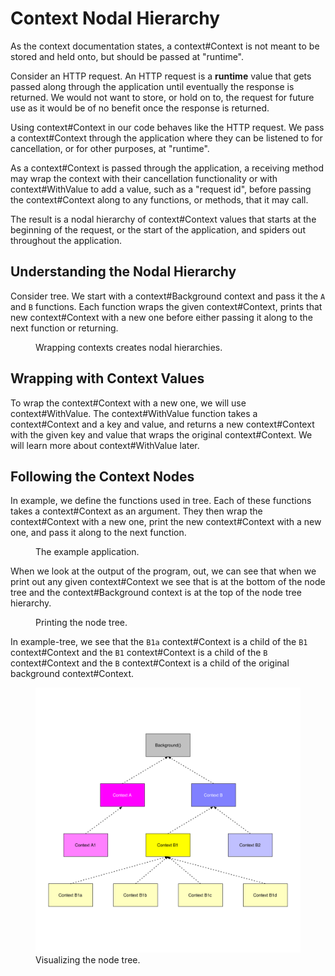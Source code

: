 # Context Nodal Hierarchy

As the <godoc>context</godoc> documentation states, a <godoc>context#Context</godoc> is not meant to be stored and held onto, but should be passed at "runtime".

Consider an HTTP request. An HTTP request is a **runtime** value that gets passed along through the application until eventually the response is returned. We would not want to store, or hold on to, the request for future use as it would be of no benefit once the response is returned.

Using <godoc>context#Context</godoc> in our code behaves like the HTTP request. We pass a <godoc>context#Context</godoc> through the application where they can be listened to for cancellation, or for other purposes, at "runtime".

As a <godoc>context#Context</godoc> is passed through the application, a receiving method may wrap the context with their cancellation functionality or with <godoc>context#WithValue</godoc> to add a value, such as a "request id", before passing the <godoc>context#Context</godoc> along to any functions, or methods, that it may call.

The result is a nodal hierarchy of <godoc>context#Context</godoc> values that starts at the beginning of the request, or the start of the application, and spiders out throughout the application.

## Understanding the Nodal Hierarchy

Consider <ref>tree</ref>. We start with a <godoc>context#Background</godoc> context and pass it the `A` and `B` functions. Each function wraps the given <godoc>context#Context</godoc>, prints that new <godoc>context#Context</godoc> with a new one before either passing it along to the next function or returning.

<figure id="tree" type="listing">
<code src="src/node-tree/main.go#main"></code>
<figcaption>Wrapping contexts creates nodal hierarchies.</figcaption>
</figure>

## Wrapping with Context Values

To wrap the <godoc>context#Context</godoc> with a new one, we will use <godoc>context#WithValue</godoc>. The <godoc>context#WithValue</godoc> function takes a <godoc>context#Context</godoc> and a key and value, and returns a new <godoc>context#Context</godoc> with the given key and value that wraps the original <godoc>context#Context</godoc>. We will learn more about <godoc>context#WithValue</godoc> later.

## Following the Context Nodes

In <ref>example</ref>, we define the functions used in <ref>tree</ref>. Each of these functions takes a <godoc>context#Context</godoc> as an argument. They then wrap the <godoc>context#Context</godoc> with a new one, print the new <godoc>context#Context</godoc> with a new one, and pass it along to the next function.

<figure id="example" type="listing">
<code src="src/node-tree/main.go#example"></code>
<figcaption>The example application.</figcaption>
</figure>

When we look at the output of the program, <ref>out</ref>, we can see that when we print out any given <godoc>context#Context</godoc> we see that is at the bottom of the node tree and the <godoc>context#Background</godoc> context is at the top of the node tree hierarchy.

<figure id="out" type="listing">
<go run="main.go" src="src/node-tree"></go>
<figcaption>Printing the node tree.</figcaption>
</figure>

In <ref>example-tree</ref>, we see that the `B1a` <godoc>context#Context</godoc> is a child of the `B1` <godoc>context#Context</godoc> and the `B1` <godoc>context#Context</godoc> is a child of the `B` <godoc>context#Context</godoc> and the `B` <godoc>context#Context</godoc> is a child of the original background <godoc>context#Context</godoc>.

<figure id="example-tree" type="listing">

<img src="assets/nodes.svg">

<figcaption>Visualizing the node tree.</figcaption>
</figure>
